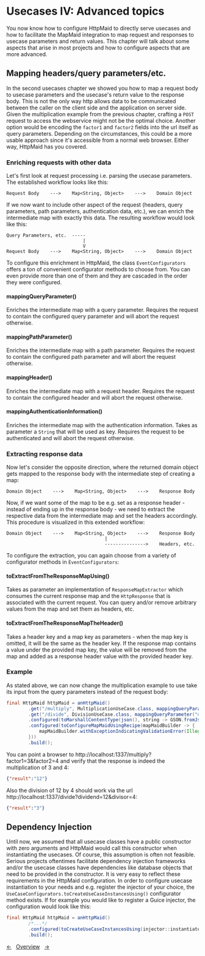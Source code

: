 # Usecases IV: Advanced topics

You now know how to configure HttpMaid to directly serve usecases and
how to facilitate the MapMaid integration to map request and responses
to usecase parameters and return values. This chapter will talk about
some aspects that arise in most projects and how to configure aspects that
are more advanced. 

## Mapping headers/query parameters/etc.
In the second usecases chapter we showed you how to map
a request body to usecase parameters and the usecase's return value
to the response body.
This is not the only way http allows data to be communicated between the caller on
the client side and the application on server side.
Given the multiplication example from the previous chapter,
crafting a `POST` request to access the webservice might not be the optimal choice.
Another option would be encoding
the `factor1` and `factor2` fields into the url itself as query parameters.
Depending on the circumstances, this could be a more usable approach
since it's accessible from a normal web browser.
Either way, HttpMaid has you covered.

### Enriching requests with other data
Let's first look at request processing i.e. parsing the usecase parameters.
The established workflow looks like this:
```
Request Body    --->    Map<String, Object>    --->    Domain Object
```
If we now want to include other aspect of the request (headers, query parameters,
path parameters, authentication data, etc.), we can enrich the intermediate
map with exactly this data. The resulting workflow would look like
this:
```
Query Parameters, etc.  -----
                            |
                            V
Request Body    --->    Map<String, Object>    --->    Domain Object
```

To configure this enrichment in HttpMaid, the class `EventConfigurators` offers
a ton of convenient configurator methods to choose from.
You can even provide more than one of them and they are cascaded in the order they were configured.

#### mappingQueryParameter()
Enriches the intermediate map with a query parameter.
Requires the request to contain the configured query parameter and will abort the request otherwise.

#### mappingPathParameter()
Enriches the intermediate map with a path parameter.
Requires the request to contain the configured path parameter and will abort the request otherwise.

#### mappingHeader()
Enriches the intermediate map with a request header.
Requires the request to contain the configured header and will abort the request otherwise.

#### mappingAuthenticationInformation()
Enriches the intermediate map with the authentication information.
Takes as parameter a `String` that will be used as key.
Requires the request to be authenticated and will abort the request otherwise.


### Extracting response data
Now let's consider the opposite direction, where the returned domain object
gets mapped to the response body with the intermediate step of
creating a map:
```
Domain Object    --->    Map<String, Object>    --->    Response Body
```

Now, if we want some of the map to be e.g. set as a response header - instead of ending
up in the response body - we need to extract the respective data from the intermediate
map and set the headers accordingly. This procedure is visualized in this extended workflow: 
```
Domain Object    --->    Map<String, Object>    --->    Response Body
                                    |
                                    --------------->    Headers, etc.
```

To configure the extraction, you can again choose from a variety of
configurator methods in `ÈventConfigurators`:

#### toExtractFromTheResponseMapUsing()
Takes as parameter an implementation of `ResponseMapExtractor` which consumes
the current response map and the `HttpResponse` that is associated with the current request.
You can query and/or remove arbitrary values from the map and set them as headers, etc.

#### toExtractFromTheResponseMapTheHeader()
Takes a header key and a map key as parameters - when the map key is omitted, it will be
the same as the header key. If the response map contains a value under the provided map key,
the value will be removed from the map and added as a response header value with the
provided header key.

### Example
As stated above, we can now change the multiplication example to use take its
input from the query parameters instead of the request body:
<!---[CodeSnippet] (calculationWithQueryParametersExample)-->
```java
final HttpMaid httpMaid = anHttpMaid()
        .get("/multiply", MultiplicationUseCase.class, mappingQueryParameter("factor1"), mappingQueryParameter("factor2"))
        .get("/divide", DivisionUseCase.class, mappingQueryParameter("dividend"), mappingQueryParameter("divisor"))
        .configured(toMarshallContentType(json(), string -> GSON.fromJson(string, Map.class), GSON::toJson))
        .configured(toConfigureMapMaidUsingRecipe(mapMaidBuilder -> {
            mapMaidBuilder.withExceptionIndicatingValidationError(IllegalArgumentException.class);
        }))
        .build();
```

You can point a browser to http://localhost:1337/multiply?factor1=3&factor2=4 and verify that the response
is indeed the multiplication of 3 and 4:
```json
{"result":"12"}
```

Also the division of 12 by 4 should work via the url http://localhost:1337/divide?dividend=12&divisor=4:
```json
{"result":"3"}
```

## Dependency Injection
Until now, we assumed that all usecase classes have a public constructor with
zero arguments and HttpMaid would call this constructor when instantiating the 
usecases. Of course, this assumption is often not feasible. Serious projects
oftentimes facilitate dependency injection frameworks and/or the usecase classes
have dependencies like database objects that need to be provided in the constructor.
It is very easy to reflect these requirements in the HttpMaid configuration.
In order to configure usecase instantiation to your needs and e.g. register
the injector of your choice, the `UseCaseConfigurators.toCreateUseCaseInstancesUsing()`
configurator method exists. If for example you would like
to register a Guice injector, the configuration would look like this:
<!---[CodeSnippet] (dependencyInjectionSample)-->
```java
final HttpMaid httpMaid = anHttpMaid()
        /*...*/
        .configured(toCreateUseCaseInstancesUsing(injector::instantiate))
        .build();
```


<!---[Nav]-->
[&larr;](3_Validation.md)&nbsp;&nbsp;&nbsp;[Overview](../../README.md)&nbsp;&nbsp;&nbsp;[&rarr;](../13_CORS.md)


